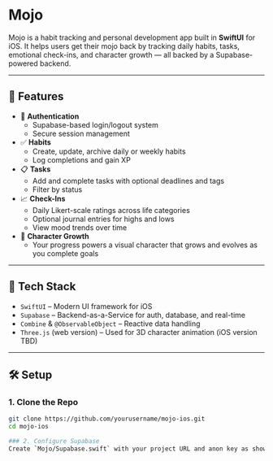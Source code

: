 # Mojo

Mojo is a habit tracking and personal development app built in **SwiftUI** for iOS. It helps users get their mojo back by tracking daily habits, tasks, emotional check-ins, and character growth — all backed by a Supabase-powered backend.

---

## 🚀 Features

- 🔐 **Authentication**
  - Supabase-based login/logout system
  - Secure session management
- ✅ **Habits**
  - Create, update, archive daily or weekly habits
  - Log completions and gain XP
- 📋 **Tasks**
  - Add and complete tasks with optional deadlines and tags
  - Filter by status
- 📈 **Check-Ins**
  - Daily Likert-scale ratings across life categories
  - Optional journal entries for highs and lows
  - View mood trends over time
- 🌱 **Character Growth**
  - Your progress powers a visual character that grows and evolves as you complete goals

---

## 🧱 Tech Stack

- `SwiftUI` – Modern UI framework for iOS
- `Supabase` – Backend-as-a-Service for auth, database, and real-time
- `Combine` & `@ObservableObject` – Reactive data handling
- `Three.js` (web version) – Used for 3D character animation (iOS version TBD)

---

## 🛠️ Setup

### 1. Clone the Repo
```bash
git clone https://github.com/yourusername/mojo-ios.git
cd mojo-ios

### 2. Configure Supabase
Create `Mojo/Supabase.swift` with your project URL and anon key as shown in the source.

